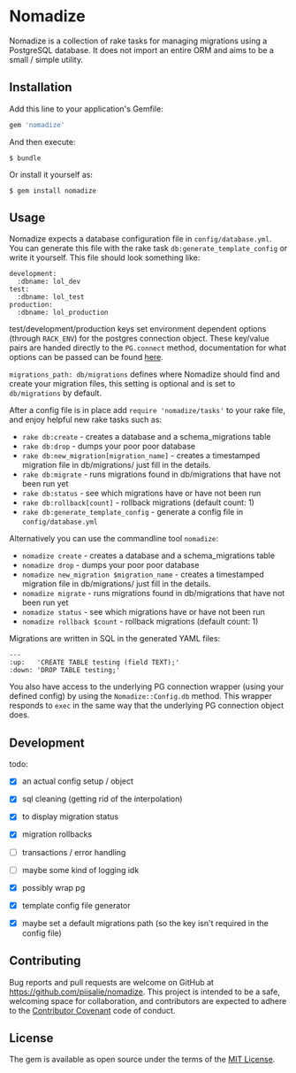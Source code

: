 # Nomadize

Nomadize is a collection of rake tasks for managing migrations using a PostgreSQL database. It does not import an entire ORM and aims to be a small / simple utility.


## Installation

Add this line to your application's Gemfile:

```ruby
gem 'nomadize'
```

And then execute:

    $ bundle

Or install it yourself as:

    $ gem install nomadize


## Usage

Nomadize expects a database configuration file in `config/database.yml`. You can generate this file with the rake task `db:generate_template_config` or write it yourself. This file should look something like:

```
development:
  :dbname: lol_dev
test:
  :dbname: lol_test
production:
  :dbname: lol_production
```

test/development/production keys set environment dependent options (through `RACK_ENV`) for the postgres connection object. These key/value pairs are handed directly to the `PG.connect` method, documentation for what options can be passed can be found [here](http://deveiate.org/code/pg/PG/Connection.html#method-c-new).

`migrations_path: db/migrations` defines where Nomadize should find and create your migration files, this setting is optional and is set to `db/migrations` by default.

After a config file is in place  add `require 'nomadize/tasks'` to your rake file, and enjoy helpful new rake tasks such as:

* `rake db:create` - creates a database and a schema_migrations table
* `rake db:drop`   - dumps your poor poor database
* `rake db:new_migration[migration_name]` - creates a timestamped migration file in db/migrations/ just fill in the details.
* `rake db:migrate` - runs migrations found in db/migrations that have not been run yet
* `rake db:status` - see which migrations have or have not been run
* `rake db:rollback[count]` - rollback migrations (default count: 1)
* `rake db:generate_template_config` - generate a config file in `config/database.yml`

Alternatively you can use the commandline tool `nomadize`:

* `nomadize create` - creates a database and a schema_migrations table
* `nomadize drop`   - dumps your poor poor database
* `nomadize new_migration $migration_name` - creates a timestamped migration file in db/migrations/ just fill in the details.
* `nomadize migrate` - runs migrations found in db/migrations that have not been run yet
* `nomadize status` - see which migrations have or have not been run
* `nomadize rollback $count` - rollback migrations (default count: 1)

Migrations are written in SQL in the generated YAML files:

```
---
:up:   'CREATE TABLE testing (field TEXT);'
:down: 'DROP TABLE testing;'
```

You also have access to the underlying PG connection wrapper (using your defined config) by using the `Nomadize::Config.db` method. This wrapper responds to `exec` in the same way that the underlying PG connection object does.

## Development

todo:

- [x] an actual config setup / object
- [x] sql cleaning (getting rid of the interpolation)
- [x] to display migration status
- [x] migration rollbacks
- [ ] transactions / error handling
- [ ] maybe some kind of logging idk
- [x] possibly wrap pg
- [x] template config file generator
- [x] maybe set a default migrations path (so the key isn't required in the config file)


## Contributing

Bug reports and pull requests are welcome on GitHub at https://github.com/piisalie/nomadize. This project is intended to be a safe, welcoming space for collaboration, and contributors are expected to adhere to the [Contributor Covenant](contributor-covenant.org) code of conduct.


## License

The gem is available as open source under the terms of the [MIT License](http://opensource.org/licenses/MIT).
